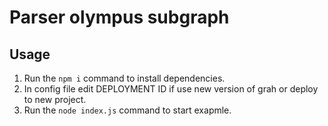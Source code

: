 # Parser  olympus subgraph

## Usage

1. Run the `npm i` command to install dependencies.
2. In config file edit DEPLOYMENT ID if use new version of grah or deploy to new project.
3. Run the `node index.js` command to start exapmle.